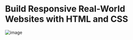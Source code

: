 # Build Responsive Real-World Websites with HTML and CSS
![image](https://user-images.githubusercontent.com/102685868/214869246-814b3392-2dd1-4ceb-a8ac-7bb4315e16ed.png)
